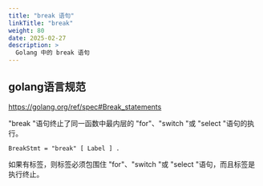 ```yaml
---
title: "break 语句"
linkTitle: "break"
weight: 80
date: 2025-02-27
description: >
  Golang 中的 break 语句
---
```


## golang语言规范

https://golang.org/ref/spec#Break_statements

"break "语句终止了同一函数中最内层的 "for"、"switch "或 "select "语句的执行。

```
BreakStmt = "break" [ Label ] .
```

如果有标签，则标签必须包围住 "for"、"switch "或 "select "语句，而且标签是执行终止。









